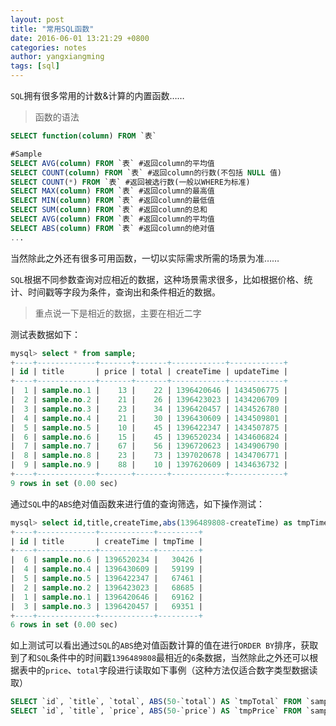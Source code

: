 ```yaml
---
layout: post
title: "常用SQL函数"
date: 2016-06-01 13:21:29 +0800
categories: notes
author: yangxiangming
tags: [sql]
---
```


`SQL`拥有很多常用的计数&计算的内置函数……
<!-- more -->
> 函数的语法

```sql
SELECT function(column) FROM `表`

#Sample
SELECT AVG(column) FROM `表` #返回column的平均值
SELECT COUNT(column) FROM `表` #返回column的行数(不包括 NULL 值)
SELECT COUNT(*) FROM `表` #返回被选行数(一般以WHERE为标准)
SELECT MAX(column) FROM `表` #返回column的最高值
SELECT MIN(column) FROM `表` #返回column的最低值
SELECT SUM(column) FROM `表` #返回column的总和
SELECT AVG(column) FROM `表` #返回column的平均值
SELECT ABS(column) FROM `表` #返回column的绝对值
...
```

当然除此之外还有很多可用函数，一切以实际需求所需的场景为准……

`SQL`根据不同参数查询对应相近的数据，这种场景需求很多，比如根据价格、统计、时间戳等字段为条件，查询出和条件相近的数据。

> 重点说一下是相近的数据，主要在相近二字

测试表数据如下：
```sql
mysql> select * from sample;
+----+-------------+-------+-------+------------+------------+
| id | title       | price | total | createTime | updateTime |
+----+-------------+-------+-------+------------+------------+
|  1 | sample.no.1 |    13 |    22 | 1396420646 | 1434506775 |
|  2 | sample.no.2 |    21 |    26 | 1396423023 | 1434206709 |
|  3 | sample.no.3 |    23 |    34 | 1396420457 | 1434526780 |
|  4 | sample.no.4 |    21 |    30 | 1396430609 | 1434509801 |
|  5 | sample.no.5 |    10 |    45 | 1396422347 | 1434507875 |
|  6 | sample.no.6 |    15 |    45 | 1396520234 | 1434606824 |
|  7 | sample.no.7 |    67 |    56 | 1396720623 | 1434906790 |
|  8 | sample.no.8 |    23 |    73 | 1397020678 | 1434706771 |
|  9 | sample.no.9 |    88 |    10 | 1397620609 | 1434636732 |
+----+-------------+-------+-------+------------+------------+
9 rows in set (0.00 sec)
```

通过`SQL`中的`ABS`绝对值函数来进行值的查询筛选，如下操作测试：
```sql
mysql> select id,title,createTime,abs(1396489808-createTime) as tmpTime from sample order by tmpTime asc limit 6;
+----+-------------+------------+---------+
| id | title       | createTime | tmpTime |
+----+-------------+------------+---------+
|  6 | sample.no.6 | 1396520234 |   30426 |
|  4 | sample.no.4 | 1396430609 |   59199 |
|  5 | sample.no.5 | 1396422347 |   67461 |
|  2 | sample.no.2 | 1396423023 |   68685 |
|  1 | sample.no.1 | 1396420646 |   69162 |
|  3 | sample.no.3 | 1396420457 |   69351 |
+----+-------------+------------+---------+
6 rows in set (0.00 sec)
```

如上测试可以看出通过`SQL`的`ABS`绝对值函数计算的值在进行`ORDER BY`排序，获取到了和`SQL`条件中的时间戳`1396489808`最相近的`6`条数据，当然除此之外还可以根据表中的`price`、`total`字段进行读取如下事例（这种方法仅适合数字类型数据读取）

```sql
SELECT `id`, `title`, `total`, ABS(50-`total`) AS `tmpTotal` FROM `sample` ORDER BY `tmpTotal` LIMIT 6
SELECT `id`, `title`, `price`, ABS(50-`price`) AS `tmpPrice` FROM `sample` ORDER BY `tmpPrice` LIMIT 6
```
